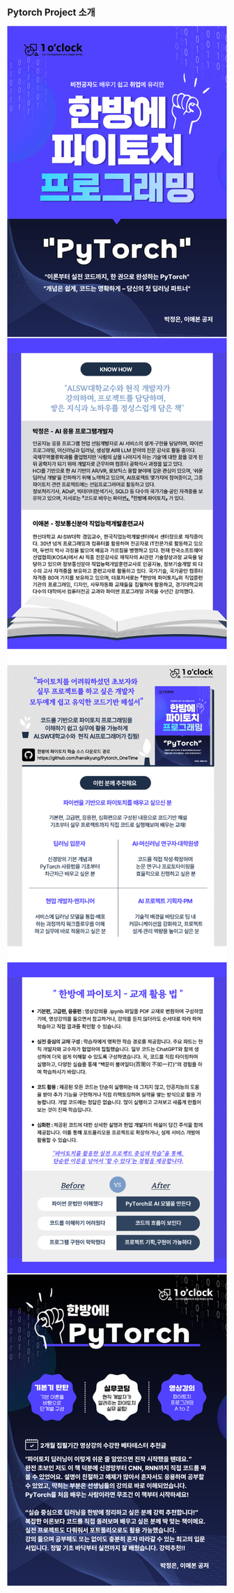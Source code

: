 ## Pytorch Project 소개

<img src="./기본편_교재/001.jpg">
<img src="./기본편_교재/002.jpg">
<img src="./기본편_교재/003.jpg">
<img src="./기본편_교재/004.jpg">
<img src="./기본편_교재/005.jpg">
